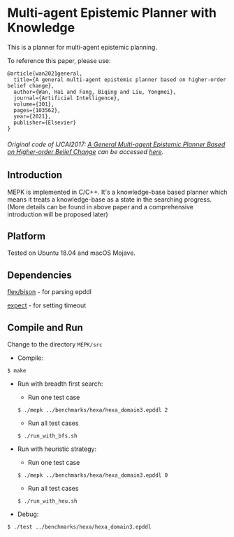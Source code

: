# Multi-agent Epistemic Planner with Knowledge
This is a planner for multi-agent epistemic planning.

To reference this paper, please use:

```shell
@article{wan2021general,
  title={A general multi-agent epistemic planner based on higher-order belief change},
  author={Wan, Hai and Fang, Biqing and Liu, Yongmei},
  journal={Artificial Intelligence},
  volume={301},
  pages={103562},
  year={2021},
  publisher={Elsevier}
}

```

###### Original code of IJCAI2017: [A General Multi-agent Epistemic Planner Based on Higher-order Belief Change](https://www.ijcai.org/proceedings/2017/0152.pdf) can be accessed [here](https://github.com/sysulic/MEPK/tree/f778be373903ee0edc47274b0b0757d412359265).


## Introduction
MEPK is implemented in C/C++. It's a knowledge-base based planner which means it treats a knowledge-base as a state in the searching progress. (More details can be found in above paper and a comprehensive introduction will be proposed later)


## Platform
Tested on Ubuntu 18.04 and macOS Mojave.


## Dependencies
[flex/bison](https://www.gnu.org/software/bison/) - for parsing epddl

[expect](http://manpages.ubuntu.com/manpages/trusty/man1/expect.1.html) - for setting timeout


## Compile and Run
Change to the directory `MEPK/src`

* Compile:
```shell
$ make
```

* Run with breadth first search:
  * Run one test case
  ```shell
  $ ./mepk ../benchmarks/hexa/hexa_domain3.epddl 2
  ```
  * Run all test cases
  ```shell
  $ ./run_with_bfs.sh
  ```
  
* Run with heuristic strategy:
  * Run one test case
  ```shell
  $ ./mepk ../benchmarks/hexa/hexa_domain3.epddl 0
  ```
  * Run all test cases
  ```shell
  $ ./run_with_heu.sh
  ```
  
* Debug:
```shell
$ ./test ../benchmarks/hexa/hexa_domain3.epddl
```
